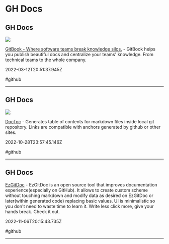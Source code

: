 # GH Docs

## GH Docs

![](https://framerusercontent.com/images/5atZKsWqZp0KjjrRoYVcyTGZSc.png)

[GitBook - Where software teams break knowledge silos.](https://www.gitbook.com) - GitBook helps you publish beautiful docs and centralize your teams' knowledge. From technical teams to the whole company.

2022-03-12T20:51:37.945Z

#github

---

## GH Docs

![](https://opengraph.githubassets.com/8c53eea86b1530c9a4fe7c8358da28cacdaaf0584762c70d66ab75aa9b9c4ff0/thlorenz/doctoc)

[DocToc](https://github.com/thlorenz/doctoc) - Generates table of contents for markdown files inside local git repository. Links are compatible with anchors generated by github or other sites.

2022-10-28T23:57:45.146Z

#github

---

## GH Docs

[EzGitDoc](https://os-expected.github.io/EzGitDoc) - EzGitDoc is an open source tool that improves documentation experience(especially on GitHub). It allows to create custom scheme without touching markdown and modify data as desired on EzGitDoc or later(within generated code) replacing basic values. UI is minimalistic so you don't need to waste time to learn it. Write less click more, give your hands break. Check it out.

2022-11-06T20:15:43.735Z

#github

---
